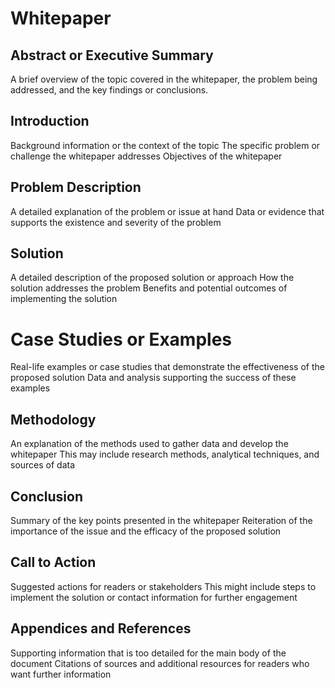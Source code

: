 # Whitepaper

## Abstract or Executive Summary

A brief overview of the topic covered in the whitepaper, the problem being addressed, and the key findings or conclusions.

## Introduction

Background information or the context of the topic
The specific problem or challenge the whitepaper addresses
Objectives of the whitepaper

## Problem Description

A detailed explanation of the problem or issue at hand
Data or evidence that supports the existence and severity of the problem

## Solution

A detailed description of the proposed solution or approach
How the solution addresses the problem
Benefits and potential outcomes of implementing the solution

# Case Studies or Examples

Real-life examples or case studies that demonstrate the effectiveness of the proposed solution
Data and analysis supporting the success of these examples

## Methodology

An explanation of the methods used to gather data and develop the whitepaper
This may include research methods, analytical techniques, and sources of data

## Conclusion

Summary of the key points presented in the whitepaper
Reiteration of the importance of the issue and the efficacy of the proposed solution

## Call to Action

Suggested actions for readers or stakeholders
This might include steps to implement the solution or contact information for further engagement

## Appendices and References

Supporting information that is too detailed for the main body of the document
Citations of sources and additional resources for readers who want further information
